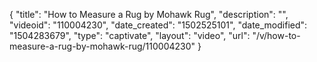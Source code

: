 {
    "title": "How to Measure a Rug by Mohawk Rug",
    "description": "",
    "videoid": "110004230",
    "date_created": "1502525101",
    "date_modified": "1504283679",
    "type": "captivate",
    "layout": "video",
    "url": "\/v\/how-to-measure-a-rug-by-mohawk-rug\/110004230"
}